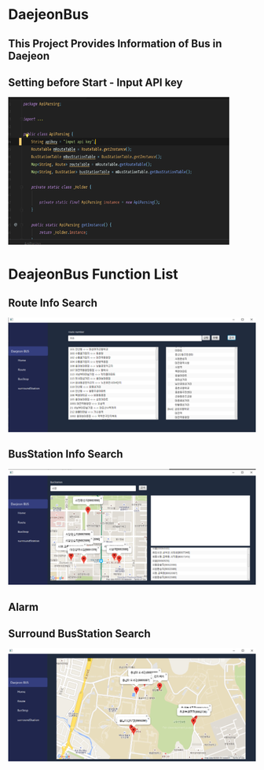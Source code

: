 # DaejeonBus
## This Project Provides Information of Bus in Daejeon

## Setting before Start - Input API key
<img src="/img/Input ApiKey.png" width="450px" height="300px" alt="RubberDuck"></img><br/>

# DeajeonBus Function List

## Route Info Search
![Route](./img/Route.png)

## BusStation Info Search
![BusStation](./img/BusStation.png)

## Alarm

## Surround BusStation Search
![SurroundStation](./img/SurroundStation.png)
